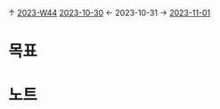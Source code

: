 
↑ [2023-W44](2023-W44.md)
[2023-10-30](2023-10-30.md) ← 2023-10-31 → [2023-11-01](2023-11-01.md)


# 목표



# 노트




